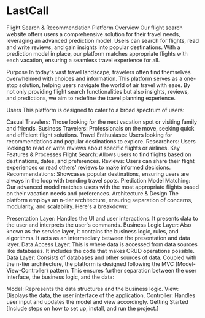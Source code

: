 # LastCall
Flight Search & Recommendation Platform
Overview
Our flight search website offers users a comprehensive solution for their travel needs, leveraging an advanced prediction model. Users can search for flights, read and write reviews, and gain insights into popular destinations. With a prediction model in place, our platform matches appropriate flights with each vacation, ensuring a seamless travel experience for all.

Purpose
In today's vast travel landscape, travelers often find themselves overwhelmed with choices and information. This platform serves as a one-stop solution, helping users navigate the world of air travel with ease. By not only providing flight search functionalities but also insights, reviews, and predictions, we aim to redefine the travel planning experience.

Users
This platform is designed to cater to a broad spectrum of users:

Casual Travelers: Those looking for the next vacation spot or visiting family and friends.
Business Travelers: Professionals on the move, seeking quick and efficient flight solutions.
Travel Enthusiasts: Users looking for recommendations and popular destinations to explore.
Researchers: Users looking to read or write reviews about specific flights or airlines.
Key Features & Processes
Flight Search: Allows users to find flights based on destinations, dates, and preferences.
Reviews: Users can share their flight experiences or read others' reviews to make informed decisions.
Recommendations: Showcases popular destinations, ensuring users are always in the loop with trending travel spots.
Prediction Model Matching: Our advanced model matches users with the most appropriate flights based on their vacation needs and preferences.
Architecture & Design
The platform employs an n-tier architecture, ensuring separation of concerns, modularity, and scalability. Here's a breakdown:

Presentation Layer: Handles the UI and user interactions. It presents data to the user and interprets the user's commands.
Business Logic Layer: Also known as the service layer, it contains the business logic, rules, and algorithms. It acts as an intermediary between the presentation and data layer.
Data Access Layer: This is where data is accessed from data sources like databases. It includes the code that makes CRUD operations possible.
Data Layer: Consists of databases and other sources of data.
Coupled with the n-tier architecture, the platform is designed following the MVC (Model-View-Controller) pattern. This ensures further separation between the user interface, the business logic, and the data:

Model: Represents the data structures and the business logic.
View: Displays the data, the user interface of the application.
Controller: Handles user input and updates the model and view accordingly.
Getting Started
[Include steps on how to set up, install, and run the project.]
